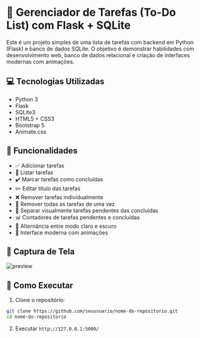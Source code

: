 # 📝 Gerenciador de Tarefas (To-Do List) com Flask + SQLite

Este é um projeto simples de uma lista de tarefas com backend em Python (Flask) e banco de dados SQLite. O objetivo é demonstrar habilidades com desenvolvimento web, banco de dados relacional e criação de interfaces modernas com animações.

## 💻 Tecnologias Utilizadas

- Python 3
- Flask
- SQLite3
- HTML5 + CSS3
- Bootstrap 5
- Animate.css

## 🎯 Funcionalidades

- ✅ Adicionar tarefas
- 📃 Listar tarefas
- ✔️ Marcar tarefas como concluídas
- ✏️ Editar título das tarefas
- ❌ Remover tarefas individualmente
- 🧹 Remover todas as tarefas de uma vez
- 📁 Separar visualmente tarefas pendentes das concluídas
- 📊 Contadores de tarefas pendentes e concluídas
- 🌙 Alternância entre modo claro e escuro
- 🎨 Interface moderna com animações

## 📸 Captura de Tela

![preview](screenshot.png)

## 🚀 Como Executar

1. Clone o repositório:
```bash
git clone https://github.com/seuusuario/nome-do-repositorio.git
cd nome-do-repositorio
```
2. Executar
```http://127.0.0.1:5000/```